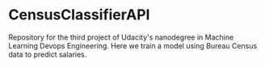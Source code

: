 # CensusClassifierAPI
Repository for the third project of Udacity's nanodegree in Machine Learning Devops Engineering. Here we train a model using Bureau Census data to predict salaries.
